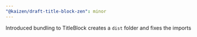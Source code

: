 ```yaml
---
"@kaizen/draft-title-block-zen": minor
---
```


Introduced bundling to TitleBlock creates a `dist` folder and fixes the imports
